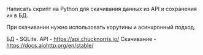 Написать скрипт на Python для скачивания данных из API и сохранения их в БД.

При скачивании нужно использовать корутины и асинхронный подход.

БД - SQLite.
API - https://api.chucknorris.io/
Скачивание - https://docs.aiohttp.org/en/stable/

